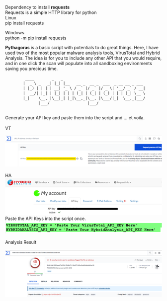 Dependency to install
**requests**
<br>
Requests is a simple HTTP library for python
<br>
Linux
<br>
pip install requests

Windows
<br>
python -m pip install requests

**Pythagoras** is a basic script with potentials to do great things. 
Here, I have used two of the most popular malware analysis tools, VirusTotal and Hybrid Analysis. 
The idea is for you to include any other API that you would require, and in one click the scan will populate into all sandboxing environments saving you precious time.
<br>                 

             ____        _   _                                     
            |  _ \ _   _| |_| |__   __ _  __ _  ___  _ __ __ _ ___ 
            | |_) | | | | __| '_ \ / _` |/ _` |/ _ \| '__/ _` / __|
            |  __/| |_| | |_| | | | (_| | (_| | (_) | | | (_| \__ \
            |_|    \__, |\__|_| |_|\__,_|\__, |\___/|_|  \__,_|___/
                   |___/                 |___/




<br>
Generate your API key and paste them into the script and … et voila.
<br>
<br>
VT

![](https://github.com/Gracchi/Project-Venus/blob/main/docs/VT%20API.png)  
<br>
HA
<br>
![](https://github.com/Gracchi/Project-Venus/blob/main/docs/HA%20API.png)
<br>
Paste the API Keys into the script once.
<br>
![](https://github.com/Gracchi/Project-Venus/blob/main/docs/paste%20your%20API%20Here.png)
<br>
<br>
Analysis Result
<br>
<br>
![](https://github.com/Gracchi/Project-Venus/blob/main/docs/Sample%20of%20scan%20results.png)

